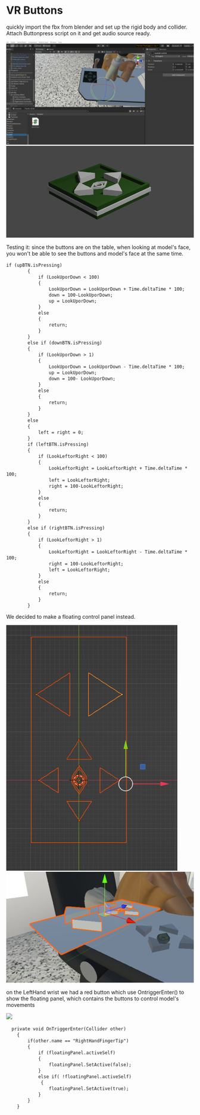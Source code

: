 # VR Buttons

quickly import the fbx from blender and set up the rigid body and collider. Attach Buttonpress script on it and get audio source ready.&#x20;

![](<.gitbook/assets/image (5).png>)![](.gitbook/assets/image.png)

Testing it: since the buttons are on the table, when looking at model's face, you won't be able to see the buttons and model's face at the same time.&#x20;

```
if (upBTN.isPressing)
        {
            if (LookUporDown < 100)
            {
                LookUporDown = LookUporDown + Time.deltaTime * 100;
                down = 100-LookUporDown;
                up = LookUporDown;
            }
            else
            {
                return;
            }
        }
        else if (downBTN.isPressing)
        {
            if (LookUporDown > 1)
            {
                LookUporDown = LookUporDown - Time.deltaTime * 100;
                up = LookUporDown;
                down = 100- LookUporDown;
            }
            else
            {
                return;
            }
        }
        else
        {
            left = right = 0;
        }
        if (leftBTN.isPressing)
        {
            if (LookLeftorRight < 100)
            {
                LookLeftorRight = LookLeftorRight + Time.deltaTime * 100;
                left = LookLeftorRight;
                right = 100-LookLeftorRight;
            }
            else
            {
                return;
            }
        }
        else if (rightBTN.isPressing)
        {
            if (LookLeftorRight > 1)
            {
                LookLeftorRight = LookLeftorRight - Time.deltaTime * 100;
                right = 100-LookLeftorRight;
                left = LookLeftorRight; 
            }
            else
            {
                return;
            }
        }
```

We decided to make a floating control panel instead.

![](<.gitbook/assets/image (10).png>)![](<.gitbook/assets/image (4).png>)

on the LeftHand wrist we had a red button which use OntriggerEnter() to show the floating panel, which contains the buttons to control model's movements

![](.gitbook/assets/IMG\_4966.jpg)

```
  private void OnTriggerEnter(Collider other)
    {
        if(other.name == "RightHandFingerTip")
        { 
            if (floatingPanel.activeSelf)
            {
                floatingPanel.SetActive(false);
            }
            else if( !floatingPanel.activeSelf)
             {
                floatingPanel.SetActive(true);
            }
        }
    }
```

